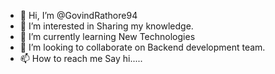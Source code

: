 - 👋 Hi, I’m @GovindRathore94
- 👀 I’m interested in Sharing my knowledge.
- 🌱 I’m currently learning New Technologies
- 💞️ I’m looking to collaborate on Backend development team.
- 📫 How to reach me Say hi.....

<!---
GovindRathore94/GovindRathore94 is a ✨ special ✨ repository because its `README.md` (this file) appears on your GitHub profile.
You can click the Preview link to take a look at your changes.
--->
